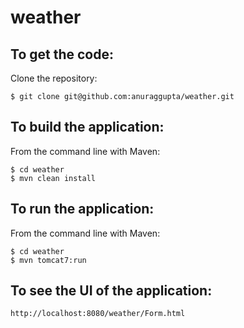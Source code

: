 weather
=======

To get the code:
-------------------
Clone the repository:

    $ git clone git@github.com:anuraggupta/weather.git

To build the application:
-------------------	
From the command line with Maven:

    $ cd weather
    $ mvn clean install
    
To run the application:
-------------------	
From the command line with Maven:

    $ cd weather
    $ mvn tomcat7:run

To see the UI of the application:
-------------------	
    
    http://localhost:8080/weather/Form.html
